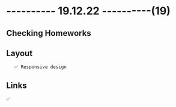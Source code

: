 # ---------- 19.12.22 ----------(19)

## Checking Homeworks

## Layout

       ✅ Responsive design

## Links

    ✅
